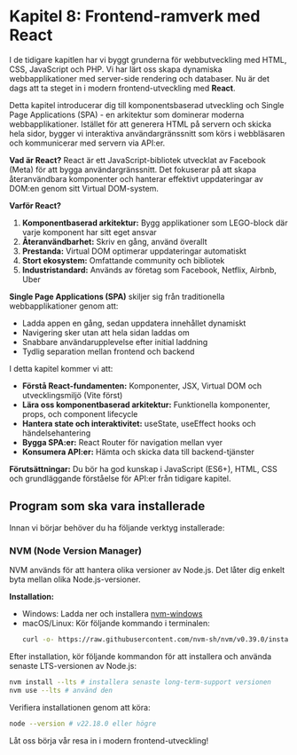 # Kapitel 8: Frontend-ramverk med React

I de tidigare kapitlen har vi byggt grunderna för webbutveckling med HTML, CSS, JavaScript och PHP. Vi har lärt oss skapa dynamiska webbapplikationer med server-side rendering och databaser. Nu är det dags att ta steget in i modern frontend-utveckling med **React**.

Detta kapitel introducerar dig till komponentsbaserad utveckling och Single Page Applications (SPA) - en arkitektur som dominerar moderna webbapplikationer. Istället för att generera HTML på servern och skicka hela sidor, bygger vi interaktiva användargränssnitt som körs i webbläsaren och kommunicerar med servern via API:er.

**Vad är React?** React är ett JavaScript-bibliotek utvecklat av Facebook (Meta) för att bygga användargränssnitt. Det fokuserar på att skapa återanvändbara komponenter och hanterar effektivt uppdateringar av DOM:en genom sitt Virtual DOM-system.

**Varför React?** 

1. **Komponentbaserad arkitektur:** Bygg applikationer som LEGO-block där varje komponent har sitt eget ansvar
2. **Återanvändbarhet:** Skriv en gång, använd överallt
3. **Prestanda:** Virtual DOM optimerar uppdateringar automatiskt  
4. **Stort ekosystem:** Omfattande community och bibliotek
5. **Industristandard:** Används av företag som Facebook, Netflix, Airbnb, Uber

**Single Page Applications (SPA)** skiljer sig från traditionella webbapplikationer genom att:
- Ladda appen en gång, sedan uppdatera innehållet dynamiskt
- Navigering sker utan att hela sidan laddas om
- Snabbare användarupplevelse efter initial laddning
- Tydlig separation mellan frontend och backend

I detta kapitel kommer vi att:

*   **Förstå React-fundamenten:** Komponenter, JSX, Virtual DOM och utvecklingsmiljö (Vite först)
*   **Lära oss komponentbaserad arkitektur:** Funktionella komponenter, props, och component lifecycle
*   **Hantera state och interaktivitet:** useState, useEffect hooks och händelsehantering  
*   **Bygga SPA:er:** React Router för navigation mellan vyer
*   **Konsumera API:er:** Hämta och skicka data till backend-tjänster

**Förutsättningar:** Du bör ha god kunskap i JavaScript (ES6+), HTML, CSS och grundläggande förståelse för API:er från tidigare kapitel.

## Program som ska vara installerade

Innan vi börjar behöver du ha följande verktyg installerade:

### NVM (Node Version Manager)
NVM används för att hantera olika versioner av Node.js. Det låter dig enkelt byta mellan olika Node.js-versioner.

**Installation:**
- Windows: Ladda ner och installera [nvm-windows](https://github.com/coreybutler/nvm-windows/releases)
- macOS/Linux: Kör följande kommando i terminalen:
  ```bash
  curl -o- https://raw.githubusercontent.com/nvm-sh/nvm/v0.39.0/install.sh | bash
  ```

Efter installation, kör följande kommandon för att installera och använda senaste LTS-versionen av Node.js:
```bash
nvm install --lts # installera senaste long-term-support versionen
nvm use --lts # använd den
```


Verifiera installationen genom att köra:
```bash
node --version # v22.18.0 eller högre
````

Låt oss börja vår resa in i modern frontend-utveckling!
